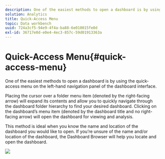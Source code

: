 ```yaml
---
description: One of the easiest methods to open a dashboard is by using the quick-access menu on the left-hand navigation panel of the dashboard interface.
solution: Analytics
title: Quick-Access Menu
topic: Data workbench
uuid: 724a3cf5-94e9-4f4a-ba88-6e010015fe0d
exl-id: 36717e0d-e0e4-4ec3-857c-59d01913363a
---
```

# Quick-Access Menu{#quick-access-menu}

One of the easiest methods to open a dashboard is by using the quick-access menu on the left-hand navigation panel of the dashboard interface.

Placing the cursor over a folder menu item (denoted by the right-facing arrow) will expand its contents and allow you to quickly navigate through the dashboard folder hierarchy to find your desired dashboard. Clicking on the dashboard’s menu item (denoted by the dashboard title and no right-facing arrow) will open the dashboard for viewing and analysis.

This method is ideal when you know the name and location of the dashboard you would like to open. If you’re unsure of the name and/or location of the dashboard, the Dashboard Browser will help you locate and open the dashboard.

![](assets/quick_access_menu.png)
